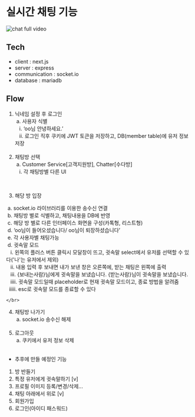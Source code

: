 # 실시간 채팅 기능

![chat full video](https://user-images.githubusercontent.com/79704928/172582674-0d8e33ff-e2a0-4099-98b6-b33b3bf0d288.gif)

## Tech

- client : next.js
- server : express
- communication : socket.io
- database : mariadb

## Flow

1. 닉네임 설정 후 로그인</br>
   &nbsp;a. 사용자 식별</br>
   &nbsp;&nbsp;&nbsp;i. ‘oo님 안녕하세요.’</br>
   &nbsp;&nbsp;&nbsp;ii. 로그인 직후 쿠키에 JWT 토큰을 저장하고, DB(member table)에 유저 정보 저장</br>
   </br>
2. 채팅방 선택 </br>
&nbsp;a. Customer Service[고객지원방], Chatter[수다방]</br>
&nbsp;&nbsp;&nbsp;i. 각 채팅방별 다른 UI

  </br>

3. 해당 방 입장</br>

 &nbsp;a. socket.io 라이브러리를 이용한 송수신 연결</br>
 &nbsp;b. 채팅방 별로 식별하고, 채팅내용을 DB에 반영</br>
 &nbsp;c. 해당 방 별로 다른 인터페이스 화면을 구성(카톡형, 리스트형)</br>
 &nbsp;d. ‘oo님이 들어오셨습니다/ oo님이 퇴장하셨습니다’</br>
 &nbsp;e. 각 사용자별 채팅가능</br>
 &nbsp;d. 귓속말 모드</br>
   &nbsp;&nbsp;&nbsp;i. 왼쪽의 플러스 버튼 클릭시 모달창이 뜨고, 귓속말 select에서 유저를 선택할 수 있다('나'는 유저에서 제외)</br>
   &nbsp;&nbsp;&nbsp;ii. 내용 입력 후 보내면 내가 보낸 창은 오른쪽에, 받는 채팅은 왼쪽에 출력</br>
  &nbsp; &nbsp;iii. {보내는사람}님에게 귓속말을 보냈습니다. {받는사람}님이 귓속말을 보냈습니다.</br>
  &nbsp; &nbsp;iiii. 귓속말 모드일때 placeholder로 현재 귓속말 모드이고, 종료 방법을 알려줌</br>
  &nbsp;&nbsp;iiiii. esc로 귓속말 모드를 종료할 수 있다</br>
 
    </br>
4. 채팅방 나가기</br>
   &nbsp;a. socket.io 송수신 해제</br>
   </br>
5. 로그아웃</br>
   &nbsp;a. 쿠키에서 유저 정보 삭제</br>
   </br>

- 추후에 만들 예정인 기능</br>

1. 방 반들기</br>
2. 특정 유저에게 귓속말하기 [v] </br> 
3. 프로필 이미지 등록/변경/삭제...</br>
4. 채팅 아래에서 위로 [v] </br>
5. 회원가입</br>
6. 로그인(아이디 패스워드)</br>
